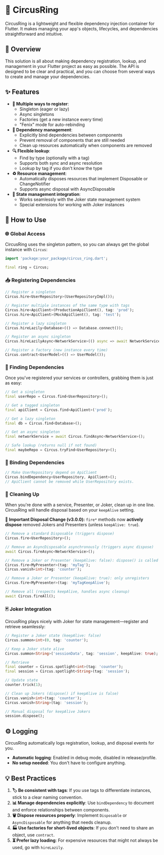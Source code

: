 # 🎪 CircusRing

CircusRing is a lightweight and flexible dependency injection container for Flutter. It makes managing your app's objects, lifecycles, and dependencies straightforward and intuitive.

## 🌟 Overview

This solution is all about making dependency registration, lookup, and management in your Flutter project as easy as possible. The API is designed to be clear and practical, and you can choose from several ways to create and manage your dependencies.

## ✨ Features

- **🧩 Multiple ways to register**:
    - Singleton (eager or lazy)
    - Async singletons
    - Factories (get a new instance every time)
    - "Fenix" mode for auto-rebinding
- **🔄 Dependency management**:
    - Explicitly bind dependencies between components
    - Prevent removal of components that are still needed
    - Clean up resources automatically when components are removed
- **🔍 Flexible lookup**:
    - Find by type (optionally with a tag)
    - Supports both sync and async resolution
    - Lookup by tag if you don't know the type
- **♻️ Resource management**:
    - Automatically disposes resources that implement Disposable or ChangeNotifier
    - Supports async disposal with AsyncDisposable
- **🧠 State management integration**:
    - Works seamlessly with the Joker state management system
    - Special extensions for working with Joker instances

## 📝 How to Use

### 🌐 Global Access

CircusRing uses the singleton pattern, so you can always get the global instance with `Circus`:

```dart
import 'package:your_package/circus_ring.dart';

final ring = Circus;
```

### 📥 Registering Dependencies

```dart
// Register a singleton
Circus.hire<UserRepository>(UserRepositoryImpl());

// Register multiple instances of the same type with tags
Circus.hire<ApiClient>(ProductionApiClient(), tag: 'prod');
Circus.hire<ApiClient>(MockApiClient(), tag: 'test');

// Register a lazy singleton
Circus.hireLazily<Database>(() => Database.connect());

// Register an async singleton
Circus.hireLazilyAsync<NetworkService>(() async => await NetworkService.initialize());

// Register a factory (new instance every time)
Circus.contract<UserModel>(() => UserModel());
```

### 🔎 Finding Dependencies

Once you've registered your services or controllers, grabbing them is just as easy:

```dart
// Get a singleton
final userRepo = Circus.find<UserRepository>();

// Get a tagged singleton
final apiClient = Circus.find<ApiClient>('prod');

// Get a lazy singleton
final db = Circus.find<Database>();

// Get an async singleton
final networkService = await Circus.findAsync<NetworkService>();

// Safe lookup (returns null if not found)
final maybeRepo = Circus.tryFind<UserRepository>();
```

### 🔗 Binding Dependencies

```dart
// Make UserRepository depend on ApiClient
Circus.bindDependency<UserRepository, ApiClient>();
// ApiClient cannot be removed while UserRepository exists.
```

### 🧹 Cleaning Up

When you're done with a service, Presenter, or Joker, clean up in one line. CircusRing will handle disposal based on your `keepAlive` setting.

**🚨 Important Disposal Change (v3.0.0):**
`fire*` methods now **actively dispose** removed Jokers and Presenters (unless `keepAlive: true`).

```dart
// Remove a standard Disposable (triggers dispose)
Circus.fire<UserRepository>();

// Remove an AsyncDisposable asynchronously (triggers async dispose)
await Circus.fireAsync<NetworkService>();

// Remove a Joker or Presenter (keepAlive: false): dispose() is called
Circus.fire<MyPresenter>(tag: 'myTag');
Circus.vanish<int>(tag: 'counter');

// Remove a Joker or Presenter (keepAlive: true): only unregisters
Circus.fire<MyPresenter>(tag: 'myTagKeepAlive');

// Remove all (respects keepAlive, handles async cleanup)
await Circus.fireAll();
```

### 🃏 Joker Integration

CircusRing plays nicely with Joker for state management—register and retrieve seamlessly:

```dart
// Register a Joker state (keepAlive: false)
Circus.summon<int>(0, tag: 'counter');

// Keep a Joker state alive
Circus.summon<String>('sessionData', tag: 'session', keepAlive: true);

// Retrieve
final counter = Circus.spotlight<int>(tag: 'counter');
final session = Circus.spotlight<String>(tag: 'session');

// Update state
counter.trick(1);

// Clean up Jokers (dispose() if keepAlive is false)
Circus.vanish<int>(tag: 'counter');
Circus.vanish<String>(tag: 'session');

// Manual disposal for keepAlive Jokers
session.dispose();
```

## ⚙️ Logging

CircusRing automatically logs registration, lookup, and disposal events for you.
- **Automatic logging**: Enabled in debug mode, disabled in release/profile.
- **No setup needed**: You don't have to configure anything.

## 💡 Best Practices

1. **🏷️ Be consistent with tags**: If you use tags to differentiate instances, stick to a clear naming convention.
2. **📊 Manage dependencies explicitly**: Use `bindDependency` to document and enforce relationships between components.
3. **🗑️ Dispose resources properly**: Implement `Disposable` or `AsyncDisposable` for anything that needs cleanup.
4. **🏭 Use factories for short-lived objects**: If you don't need to share an object, use `contract`.
5. **⏳ Prefer lazy loading**: For expensive resources that might not always be used, go with `hireLazily`.